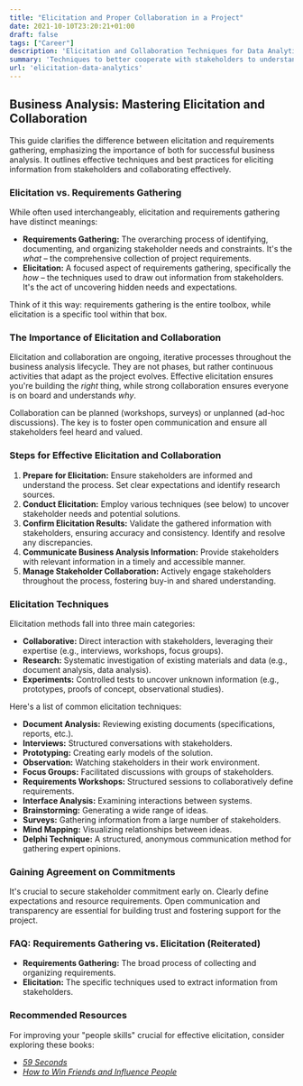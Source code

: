 ```yaml
---
title: "Elicitation and Proper Collaboration in a Project"
date: 2021-10-10T23:20:21+01:00
draft: false
tags: ["Career"]
description: 'Elicitation and Collaboration Techniques for Data Analytics projects.'
summary: 'Techniques to better cooperate with stakeholders to understand what they want to achieve through a project.'
url: 'elicitation-data-analytics'
---
```


## Business Analysis: Mastering Elicitation and Collaboration

This guide clarifies the difference between elicitation and requirements gathering, emphasizing the importance of both for successful business analysis.  It outlines effective techniques and best practices for eliciting information from stakeholders and collaborating effectively.

### Elicitation vs. Requirements Gathering

While often used interchangeably, elicitation and requirements gathering have distinct meanings:

* **Requirements Gathering:** The overarching process of identifying, documenting, and organizing stakeholder needs and constraints.  It's the *what* – the comprehensive collection of project requirements.
* **Elicitation:** A focused aspect of requirements gathering, specifically the *how* – the techniques used to draw out information from stakeholders.  It's the act of uncovering hidden needs and expectations.

Think of it this way: requirements gathering is the entire toolbox, while elicitation is a specific tool within that box.

### The Importance of Elicitation and Collaboration

Elicitation and collaboration are ongoing, iterative processes throughout the business analysis lifecycle. They are not phases, but rather continuous activities that adapt as the project evolves.  Effective elicitation ensures you're building the *right* thing, while strong collaboration ensures everyone is on board and understands *why*.

Collaboration can be planned (workshops, surveys) or unplanned (ad-hoc discussions).  The key is to foster open communication and ensure all stakeholders feel heard and valued.

### Steps for Effective Elicitation and Collaboration

1. **Prepare for Elicitation:** Ensure stakeholders are informed and understand the process. Set clear expectations and identify research sources.
2. **Conduct Elicitation:** Employ various techniques (see below) to uncover stakeholder needs and potential solutions.
3. **Confirm Elicitation Results:** Validate the gathered information with stakeholders, ensuring accuracy and consistency. Identify and resolve any discrepancies.
4. **Communicate Business Analysis Information:**  Provide stakeholders with relevant information in a timely and accessible manner.
5. **Manage Stakeholder Collaboration:** Actively engage stakeholders throughout the process, fostering buy-in and shared understanding.

### Elicitation Techniques

Elicitation methods fall into three main categories:

* **Collaborative:** Direct interaction with stakeholders, leveraging their expertise (e.g., interviews, workshops, focus groups).
* **Research:**  Systematic investigation of existing materials and data (e.g., document analysis, data analysis).
* **Experiments:** Controlled tests to uncover unknown information (e.g., prototypes, proofs of concept, observational studies).

Here's a list of common elicitation techniques:

* **Document Analysis:** Reviewing existing documents (specifications, reports, etc.).
* **Interviews:** Structured conversations with stakeholders.
* **Prototyping:** Creating early models of the solution.
* **Observation:**  Watching stakeholders in their work environment.
* **Focus Groups:**  Facilitated discussions with groups of stakeholders.
* **Requirements Workshops:** Structured sessions to collaboratively define requirements.
* **Interface Analysis:** Examining interactions between systems.
* **Brainstorming:** Generating a wide range of ideas.
* **Surveys:** Gathering information from a large number of stakeholders.
* **Mind Mapping:** Visualizing relationships between ideas.
* **Delphi Technique:**  A structured, anonymous communication method for gathering expert opinions.

### Gaining Agreement on Commitments

It's crucial to secure stakeholder commitment early on.  Clearly define expectations and resource requirements.  Open communication and transparency are essential for building trust and fostering support for the project.

### FAQ: Requirements Gathering vs. Elicitation (Reiterated)

* **Requirements Gathering:** The broad process of collecting and organizing requirements.
* **Elicitation:** The specific techniques used to extract information from stakeholders.

### Recommended Resources

For improving your "people skills" crucial for effective elicitation, consider exploring these books:

* *[59 Seconds](https://www.goodreads.com/book/show/6340948-59-seconds)*
* *[How to Win Friends and Influence People](https://www.goodreads.com/book/show/4865.How_to_Win_Friends_and_Influence_People)*


<!-- 
A guide on elicitation techniques and why they are different of gathering requirements. 

## Business Analysis -  Elicitation and Collaboration

These tasks that business analysts perform to obtain information from stakeholders and confirm 
the results. It also describes the communication with stakeholders once the business analysis information is assembled.

* **Elicitation is the process of gathering information from sources such as stakeholders or other sources.** It is the primary method for learning about needs and designs, and it may involve speaking with stakeholders directly, doing research, conducting experiments, or simply receiving information.

* **Collaboration is the process by which two or more people cooperate to achieve a common objective.** The knowledge area on Elicitation and Collaboration explains how business analysts locate and come to an understanding of all different kinds of business analysis material. In business analysis, elicitation and collaboration work is never in a "phase"; rather, it is ongoing as long as business analysis work is being done.

Collaboration and elicitation can happen on purpose, accidentally, or both. Workshops, experiments, and/or surveys are examples of planned activities that can be pre-structured and coordinated. Unplanned events like last-minute or "just in time" collaboration or talks occur suddenly and without warning.

**Information gathering for business analysis is a collaborative process.** Each assignment that requires interaction with stakeholders as well as independent analytical work by the business analyst will elicit information.


### Steps for better Elicitation and Collaboration

* Prepare for Elicitation: involves ensuring that the stakeholders have the information they need to provide and that they understand the nature of the activities they are going to perform. It also sets a shared set of expectations regarding the outcomes of the activity. Preparation may also involve identifying research sources or preparing to conduct an experiment to see if a process change actually results in an improvement.

* Conduct Elicitation: describes the work performed to understand stakeholder needs and identify potential solutions that may meet those 
needs. This may involve direct interaction with stakeholders, doing research, or running experiments.

* Confirm Elicitation Results: involves ensuring that stakeholders have a shared understanding of the outcomes of elicitation, that elicited 
information is recorded appropriately, and that the business analyst has the information sought from an elicitation activity. This task also involves comparing the information received with other information to look for inconsistencies or gaps.

* Communicate Business Analysis Information: provides stakeholders with the information they need, at the time they need it. The information is 
presented in a useful form, using the right terminology and concepts.

* Manage Stakeholder Collaboration: describes working with stakeholders to engage them in the overall business analysis process and to 
ensure that the business analyst can deliver the outcomes needed


Remember - **The purpose of Conduct Elicitation is to draw out, explore, and identify information relevant to the change.**

### Types of Elicitation:

* Collaborative: involves direct interaction with stakeholders, and relies on their experiences, expertise, and judgment.

* Research: involves systematically discovering and studying information from materials or sources that are not directly known by stakeholders involved in the change. Stakeholders might still participate in the research. 
Research can include data analysis of historical data to identify trends or past results.

* Experiments: involves identifying information that could not be known without some sort of controlled test. Some information cannot be drawn from people or documents—because it is unknown. Experiments can help discover this kind of information. Experiments include observational studies, proofs of concept, and prototypes


The purpose of Confirm Elicitation Results is to check the information gathered during an elicitation session for accuracy and consistency with other information.

Elicited information is confirmed to identify any problems and resolve them before resources are committed to using the information. This review may discover errors, omissions, conflicts, and ambiguity.

The elicitation results can be compared against their source and other elicitation results to ensure consistency. Collaboration with stakeholders might be necessary to ensure their inputs are correctly captured and that they agree with the results of non-facilitated elicitation. 

#### Examples

* Document Analysis - requirement specifications, business processes, industry standards...
* Interview - have some questions prepared, but be ready that the conversation will evolve to unexpected paths
* Prototyping - an early model of the expected final result (it involves an iterative process)
* Observation
* Focus Groups
* Requirements workshop
* Interface analysis
* Brainstorming - boost creativity and produce new ideas to further analyze
* Surveys
* Mind mapping
* Delphi Techniques -  a structured, iterative, and anonymous communication method used to gather expert opinions, reduce biases, and reach consensus on a specific topic or problem.



## MUST DO -  Gain Agreement on Commitments

Participants in business analysis activities may need to dedicate time and resources. As early in the project as possible, the business analyst and stakeholders define and accept these obligations. As long as the objectives and desired results of the commitment are understood explicitly, the specifics of the commitments may be stated publicly or informally.

If business analysts cooperate with stakeholders and **promote the free flow of information**, ideas, and innovations, stakeholders are more likely to support change.

All interested stakeholders must feel heard, that their perspectives count, and that their contributions are valued in order to **create genuine stakeholder engagement.**

**Collaboration involves regular, frequent, and bi-directional communication.** 

## FAQ

### Requirements gathering vs Elicitation

Requirements gathering is a broader term that encompasses the entire process of identifying, collecting, documenting, and organizing the needs, expectations, and constraints of a project's stakeholders. This process involves various techniques, such as brainstorming sessions, interviews, workshops, surveys, and analyzing existing documentation. The main goal of requirements gathering is to create a comprehensive list of requirements that serves as a basis for project planning, design, implementation, and testing.

Elicitation is a more focused aspect of the requirements gathering process. It specifically refers to the act of drawing out or extracting information from stakeholders, such as users, customers, or domain experts. Elicitation techniques include one-on-one interviews, focus groups, observations, and questionnaires. The primary goal of requirements elicitation is to uncover the stakeholders' true needs, expectations, and constraints, which may not be immediately obvious or explicitly stated.

In summary, requirements gathering is the overall process of collecting and organizing the project requirements, while requirements elicitation focuses on extracting specific information from stakeholders. Elicitation is a subset of gathering and is a crucial step to ensure that the collected requirements accurately reflect the needs and expectations of the stakeholders involved in the project. -->


